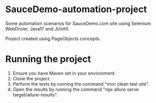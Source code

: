 # SauceDemo-automation-project
Some automation scenarios for SauceDemo.com site using Selenium WebDriver, Java17 and JUnit5.

Project created using PageObjects concepts.

# Running the project
1. Ensure you have Maven set in your environment.
2. Clone the project.
3. Perform the tests by running the command "mvn clean test site".
4. Open the results by running the command "npx allure serve target/allure-results".
